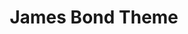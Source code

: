 ---
title: James Bond Theme

comment: '
<h2>Bassline</h2>
<abc-track abc="B,4C4 | ^C4=C4 |" bpm="142" key="Em"></abc-track>
<h2>Riff</h2>
<abc-track
  abc="EF/2F/2FF2EEE | EG/2G/2GG2F=FE | ^d=d6BA | B8"
  bpm="142"
  key="Em"
></abc-track>
<h2>Swing</h2>
<abc-track
  abc="EG2^d=d3G | ^AB-B4zG- | GA/2G/2F3B,E^C- | C8"
  bpm="142"
  key="Em"
  swing
></abc-track>
<h2>Build-up</h2>
<abc-track abc="EE2EFEF2 |GG2GFEF2" bpm="142" key="Em" swing></abc-track>
<h2>Stabs</h2>
<abc-track abc="BBzB,3BB | zB,3B/2BB/2BB" bpm="142" key="Em" swing></abc-track>
<h2>Coda</h2>
<abc-track
  abc="E,G,2^D=D2 | G,B,2F=F2 | B,D2^A=A2 | EG2^d=d2- | d2"
  bpm="142"
  key="Em"
  meter="3/4"
  swing
></abc-track>
<h2>James Bond Chord</h2>
<abc-track abc="[EGB^df]8" bpm="142" key="Em">
'
---